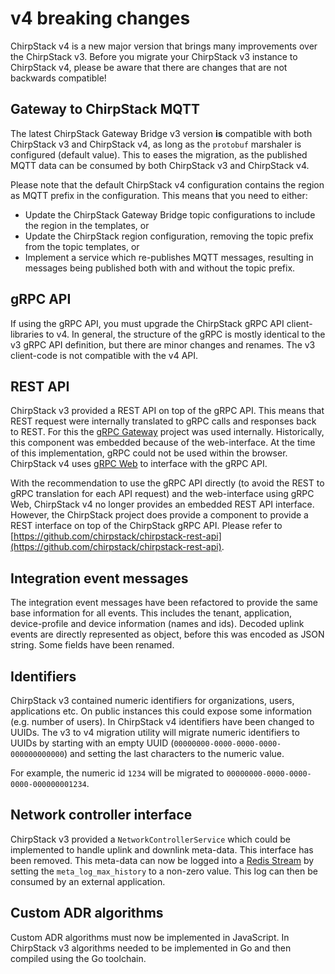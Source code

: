 # v4 breaking changes

ChirpStack v4 is a new major version that brings many improvements over the
ChirpStack v3. Before you migrate your ChirpStack v3 instance to ChirpStack
v4, please be aware that there are changes that are not backwards compatible!

## Gateway to ChirpStack MQTT

The latest ChirpStack Gateway Bridge v3 version **is** compatible with both
ChirpStack v3 and ChirpStack v4, as long as the `protobuf` marshaler is
configured (default value). This to eases the migration, as the published
MQTT data can be consumed by both ChirpStack v3 and ChirpStack v4.

Please note that the default ChirpStack v4 configuration contains the region
as MQTT prefix in the configuration. This means that you need to either:

* Update the ChirpStack Gateway Bridge topic configurations to include the
  region in the templates, or
* Update the ChirpStack region configuration, removing the topic prefix from
  the topic templates, or
* Implement a service which re-publishes MQTT messages, resulting in messages
  being published both with and without the topic prefix.

## gRPC API

If using the gRPC API, you must upgrade the ChirpStack gRPC API client-libraries
to v4. In general, the structure of the gRPC is mostly identical to the v3 gRPC
API definition, but there are minor changes and renames. The v3 client-code is
not compatible with the v4 API.

## REST API

ChirpStack v3 provided a REST API on top of the gRPC API. This means that REST
request were internally translated to gRPC calls and responses back to REST.
For this the [gRPC Gateway](https://github.com/grpc-ecosystem/grpc-gateway)
project was used internally. Historically, this component was embedded because
of the web-interface. At the time of this implementation, gRPC could not be used
within the browser. ChirpStack v4 uses [gRPC Web](https://github.com/grpc/grpc-web)
to interface with the gRPC API.

With the recommendation to use the gRPC API directly (to avoid the REST to gRPC
translation for each API request) and the web-interface using gRPC Web,
ChirpStack v4 no longer provides an embedded REST API interface. However, the
ChirpStack project does provide a component to provide a REST interface on top
of the ChirpStack gRPC API. Please refer to
[https://github.com/chirpstack/chirpstack-rest-api](https://github.com/chirpstack/chirpstack-rest-api).

## Integration event messages

The integration event messages have been refactored to provide the same base
information for all events. This includes the tenant, application, device-profile
and device information (names and ids). Decoded uplink events are directly
represented as object, before this was encoded as JSON string. Some fields
have been renamed.

## Identifiers

ChirpStack v3 contained numeric identifiers for organizations, users,
applications etc. On public instances this could expose some information (e.g. number of users).
In ChirpStack v4 identifiers have been changed to UUIDs. The v3 to v4 migration
utility will migrate numeric identifiers to UUIDs by starting with an empty
UUID (`00000000-0000-0000-0000-000000000000`) and setting the last characters
to the numeric value.

For example, the numeric id `1234` will be migrated to 
`00000000-0000-0000-0000-000000001234`.

## Network controller interface

ChirpStack v3 provided a `NetworkControllerService` which could be implemented
to handle uplink and downlink meta-data. This interface has been removed. This
meta-data can now be logged into a [Redis Stream](https://redis.io/docs/manual/data-types/streams/)
by setting the `meta_log_max_history` to a non-zero value. This log can then be
consumed by an external application.

## Custom ADR algorithms

Custom ADR algorithms must now be implemented in JavaScript. In ChirpStack v3
algorithms needed to be implemented in Go and then compiled using the Go
toolchain.

